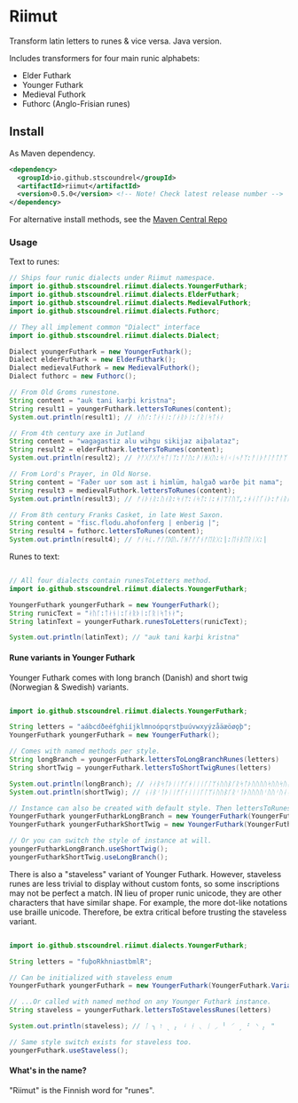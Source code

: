 # Riimut

Transform latin letters to runes &amp; vice versa. Java version.

Includes transformers for four main runic alphabets:

- Elder Futhark
- Younger Futhark
- Medieval Futhork
- Futhorc (Anglo-Frisian runes)

## Install

As Maven dependency.

```xml
<dependency>
  <groupId>io.github.stscoundrel</groupId>
  <artifactId>riimut</artifactId>
  <version>0.5.0</version> <!-- Note! Check latest release number -->
</dependency>
```

For alternative install methods, see the [Maven Central Repo](https://search.maven.org/artifact/io.github.stscoundrel/riimut)

### Usage

Text to runes:
```java
// Ships four runic dialects under Riimut namespace.
import io.github.stscoundrel.riimut.dialects.YoungerFuthark;
import io.github.stscoundrel.riimut.dialects.ElderFuthark;
import io.github.stscoundrel.riimut.dialects.MedievalFuthork;
import io.github.stscoundrel.riimut.dialects.Futhorc;

// They all implement common "Dialect" interface 
import io.github.stscoundrel.riimut.dialects.Dialect;

Dialect youngerFuthark = new YoungerFuthark();
Dialect elderFuthark = new ElderFuthark();
Dialect medievalFuthork = new MedievalFuthork();
Dialect futhorc = new Futhorc();

// From Old Groms runestone.
String content = "auk tani karþi kristna";
String result1 = youngerFuthark.lettersToRunes(content);
System.out.println(result1); // ᛅᚢᚴ:ᛏᛅᚾᛁ:ᚴᛅᚱᚦᛁ:ᚴᚱᛁᛋᛏᚾᛅ

// From 4th century axe in Jutland
String content = "wagagastiz alu wihgu sikijaz aiþalataz";
String result2 = elderFuthark.lettersToRunes(content);
System.out.println(result2); // ᚹᚨᚷᚨᚷᚨᛋᛏᛁᛉ:ᚨᛚᚢ:ᚹᛁᚻᚷᚢ:ᛋᛁᚲᛁᛃᚨᛉ:ᚨᛁᚦᚨᛚᚨᛏᚨᛉ

// From Lord's Prayer, in Old Norse.
String content = "Faðer uor som ast i himlüm, halgað warðe þit nama";
String result3 = medievalFuthork.lettersToRunes(content);
System.out.println(result3); // ᚠᛆᚦᚽᚱ:ᚢᚮᚱ:ᛋᚮᛘ:ᛆᛋᛏ:ᛁ:ᚼᛁᛘᛚᚢᛘ,:ᚼᛆᛚᚵᛆᚦ:ᚠᛆᚱᚦᚽ:ᚦᛁᛏ:ᚿᛆᛘᛆ

// From 8th century Franks Casket, in late West Saxon.
String content = "fisc.flodu.ahofonferg | enberig |";
String result4 = futhorc.lettersToRunes(content);
System.out.println(result4); // ᚠᛁᛋᚳ.ᚠᛚᚩᛞᚢ.ᚪᚻᚩᚠᚩᚾᚠᛖᚱᚷ:|:ᛖᚾᛒᛖᚱᛁᚷ:|

```

Runes to text:
```java

// All four dialects contain runesToLetters method.
import io.github.stscoundrel.riimut.dialects.YoungerFuthark;

YoungerFuthark youngerFuthark = new YoungerFuthark();
String runicText = "ᛅᚢᚴ:ᛏᛅᚾᛁ:ᚴᛅᚱᚦᛁ:ᚴᚱᛁᛋᛏᚾᛅ";
String latinText = youngerFuthark.runesToLetters(runicText);

System.out.println(latinText); // "auk tani karþi kristna"

```

#### Rune variants in Younger Futhark

Younger Futhark comes with long branch (Danish) and short twig (Norwegian & Swedish) variants.
```java

import io.github.stscoundrel.riimut.dialects.YoungerFuthark;

String letters = "aábcdðeéfghiíjklmnoópqrstþuúvwxyýzåäæöøǫþ";
YoungerFuthark youngerFuthark = new YoungerFuthark();

// Comes with named methods per style.
String longBranch = youngerFuthark.lettersToLongBranchRunes(letters)
String shortTwig = youngerFuthark.lettersToShortTwigRunes(letters)

System.out.println(longBranch); // ᛅᛅᛒᛋᛏᚦᛁᛁᚠᚴᚼᛁᛁᛁᚴᛚᛘᚾᚢᚢᛒᚴᚱᛋᛏᚦᚢᚢᚢᚢᛋᚢᚢᛋᚢᛅᛅᚢᚢᚢᚦ"
System.out.println(shortTwig); // ᛆᛆᛒᛌᛐᚦᛁᛁᚠᚴᚽᛁᛁᛁᚴᛚᛘᚿᚢᚢᛒᚴᚱᛌᛐᚦᚢᚢᚢᚢᛌᚢᚢᛌᚢᛆᛆᚢᚢᚢᚦ

// Instance can also be created with default style. Then lettersToRunes will use that style.
YoungerFuthark youngerFutharkLongBranch = new YoungerFuthark(YoungerFuthark.Variant.LONG_BRANCH);
YoungerFuthark youngerFutharkShortTwig = new YoungerFuthark(YoungerFuthark.Variant.SHORT_TWIG);

// Or you can switch the style of instance at will.
youngerFutharkLongBranch.useShortTwig();
youngerFutharkShortTwig.useLongBranch();

```

There is also a "staveless" variant of Younger Futhark. However, staveless runes are less trivial to display without custom fonts, so some inscriptions may not be perfect a match. IN lieu of proper runic unicode, they are other characters that have similar shape. For example, the more dot-like notations use braille unicode. Therefore, be extra critical before trusting the staveless variant.

```java

import io.github.stscoundrel.riimut.dialects.YoungerFuthark;

String letters = "fuþoRkhniastbmlR";

// Can be initialized with staveless enum
YoungerFuthark youngerFuthark = new YoungerFuthark(YoungerFuthark.Variant.STAVELESS);

// ...Or called with named method on any Younger Futhark instance.
String staveless = youngerFuthark.lettersToStavelessRunes(letters)

System.out.println(staveless); // ᛙ ╮ ו ˎ ⡄ ᛍ ᚽ ⸜ ᛁ ⸝ ╵ ⸍ ˏ ⠃ ⸌ ⡄ "

// Same style switch exists for staveless too.
youngerFuthark.useStaveless();

```

#### What's in the name?

"Riimut" is the Finnish word for "runes".
